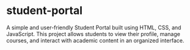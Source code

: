 # student-portal
A simple and user-friendly Student Portal built using HTML, CSS, and JavaScript. This project allows students to view their profile, manage courses, and interact with academic content in an organized interface.
